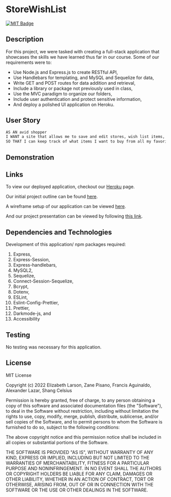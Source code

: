 # StoreWishList

[![MIT Badge](https://img.shields.io/badge/License-MIT-yellow.svg)](https://mit-license.org/)

## Description

For this project, we were tasked with creating a full-stack application that showcases the skills we have learned thus far in our course. Some of our requirements were to: 
* Use Node.js and Express.js to create RESTful API,
* Use Handlebars for templating, and MySQL and Sequelize for data,
* Write GET and POST routes for data addition and retrieval,
* Include a library or package not previously used in class,
* Use the MVC paradigm to organize our folders,
* Include user authentication and protect sensitive information,
* And deploy a polished UI application on Heroku.

## User Story

```md
AS AN avid shopper
I WANT a site that allows me to save and edit stores, wish list items, and gift card data
SO THAT I can keep track of what items I want to buy from all my favorite stores
```

## Demonstration

## Links

To view our deployed application, checkout our [Heroku](https://aefzs-wishlistkeeper.herokuapp.com/) page.

Our initial project outline can be found [here](https://docs.google.com/document/d/1VM8x9V3RB4M111XoBBW3iHfdzmutCEYimLUaNarOv-Y/edit?usp=sharing).

A wireframe setup of our application can be viewed [here](https://www.figma.com/file/7E4kSoKQ7lYrzQ06BKtCr9/Wish-Keeper-Wireframe?node-id=0%3A1).

And our project presentation can be viewed by following [this link](https://docs.google.com/presentation/d/1hNsW55gy8Cug0tZ5fcUg5wtITZiIPphyYrzN69jnYKU/edit?usp=sharing).

## Dependencies and Technologies

Development of this application/ npm packages required:
1.  Express, 
2.  Express-Session, 
3.  Express-handlebars, 
4.  MySQL2, 
5.  Sequelize, 
6.  Connect-Session-Sequelize, 
7.  Bcrypt, 
8.  Dotenv, 
9.  ESLint, 
10. Eslint-Config-Prettier, 
11. Prettier,
12. Darkmode-js, and
13. Accessibility 


## Testing

No testing was necessary for this application.

## License

MIT License

Copyright (c) 2022 Elizabeth Larson, Zane Pisano, Francis Aguinaldo, Alexander Lazar, Shang Celsius

Permission is hereby granted, free of charge, to any person obtaining a copy
of this software and associated documentation files (the "Software"), to deal
in the Software without restriction, including without limitation the rights
to use, copy, modify, merge, publish, distribute, sublicense, and/or sell
copies of the Software, and to permit persons to whom the Software is
furnished to do so, subject to the following conditions:

The above copyright notice and this permission notice shall be included in all
copies or substantial portions of the Software.

THE SOFTWARE IS PROVIDED "AS IS", WITHOUT WARRANTY OF ANY KIND, EXPRESS OR
IMPLIED, INCLUDING BUT NOT LIMITED TO THE WARRANTIES OF MERCHANTABILITY,
FITNESS FOR A PARTICULAR PURPOSE AND NONINFRINGEMENT. IN NO EVENT SHALL THE
AUTHORS OR COPYRIGHT HOLDERS BE LIABLE FOR ANY CLAIM, DAMAGES OR OTHER
LIABILITY, WHETHER IN AN ACTION OF CONTRACT, TORT OR OTHERWISE, ARISING FROM,
OUT OF OR IN CONNECTION WITH THE SOFTWARE OR THE USE OR OTHER DEALINGS IN THE
SOFTWARE.